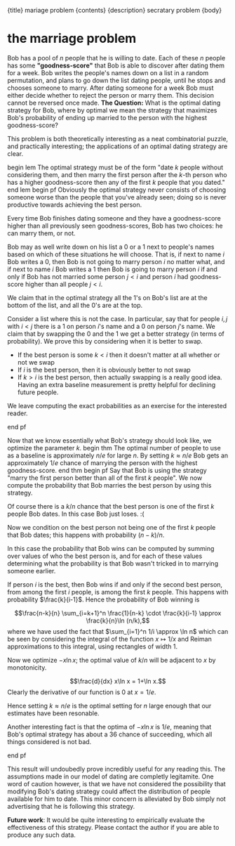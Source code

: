 {title}
mariage problem
{contents}
{description}
secratary problem
{body}


# the marriage problem

Bob has a pool of $n$ people that he is willing to date. Each of
these $n$ people has some **"goodness-score"** that Bob is able to
discover after dating them for a week. Bob writes the people's
names down on a list in a random permutation, and plans to go
down the list dating people, until he stops and chooses someone
to marry. After dating someone for a
week Bob must either decide whether to reject the person or marry
them. This decision cannot be reversed once made. 
**The Question:** What is the optimal dating strategy for Bob,
where by optimal we mean the strategy that maximizes Bob's
probability of ending up married to the person with the highest
goodness-score?

This problem is both theoretically interesting as a neat
combinatorial puzzle, and practically interesting; the
applications of an optimal dating strategy are clear.

begin lem
The optimal strategy must be of the form 
"date $k$ people without considering them, and then marry the
first person after the $k$-th person who has a higher
goodness-score then any of the first $k$ people that you dated."
end lem
begin pf
Obviously the optimal strategy never consists of choosing someone
worse than the people that you've already seen; doing so is never
productive towards achieving the best person.

Every time Bob finishes dating someone and they have a
goodness-score higher than all previously seen goodness-scores,
Bob has two choices: he can marry them, or not.

Bob may as well write down on his list a $0$ or a $1$ next to
people's names based on which of these situations he will choose. 
That is, if next to name $i$ Bob writes a $0$, then Bob is not
going to marry person $i$ no matter what, and if next to name $i$
Bob writes a $1$ then Bob is going to marry person $i$ if and
only if Bob has not married some person $j < i$ and person $i$
had goodness-score higher than all people $j < i$.

We claim that in the optimal strategy all the $1$'s on Bob's list
are at the bottom of the list, and all the $0$'s are at the top.

Consider a list where this is not the case. In particular, say
that for people $i, j$ with $i < j$ there is a $1$ on person
$i$'s name and a $0$ on person $j$'s name.
We claim that by swapping the $0$ and the $1$ we get a better
strategy (in terms of probability). We prove this by considering
when it is better to swap.

- If the best person is some $k < i$ then it doesn't matter at all whether or not we swap
- If $i$ is the best person, then it is obviously better to not swap 
- If $k > i$ is the best person, then actually swapping is a
really good idea. Having an extra baseline measurement is pretty
helpful for declining future people. 

We leave computing the exact probabilities as an exercise for the interested reader.

end pf

Now that we know essentially what Bob's strategy should look
like, we optimize the parameter $k$.
begin thm
The optimal number of people to use as a baseline is
approximately $n/e$ for large $n$. By setting $k \approx n/e$ Bob
gets an approximately $1/e$ chance of marrying the person with
the highest goodness-score.
end thm
begin pf
Say that Bob is using the strategy "marry the first person better
than all of the first $k$ people". We now compute the probability
that Bob marries the best person by using this strategy.

Of course there is a $k/n$ chance that the best person is one of
the first $k$ people Bob dates. In this case Bob just loses. :(

Now we condition on the best person not being one of the first
$k$ people that Bob dates; this happens with probability
$(n-k)/n$.

In this case the probability that Bob wins can be computed by
summing over values of who the best person is, and for each of
these values determining what the probability is that Bob wasn't
tricked in to marrying someone earlier.

If person $i$ is the best, then Bob wins if and only if the
second best person, from among the first $i$ people, is among the
first $k$ people. This happens with probability $\frac{k}{i-1}$.
Hence the probability of Bob winning is 

$$\frac{n-k}{n} \sum_{i=k+1}^n \frac{1}{n-k} \cdot \frac{k}{i-1}
\approx \frac{k}{n}\ln (n/k),$$
where we have used the fact that $\sum_{i=1}^n 1/i \approx \ln n$
which can be seen by considering the integral of the function
$x\mapsto 1/x$ and Reiman approximations to this integral, using
rectangles of width $1$.

Now we optimize $-x\ln x$; the optimal value of $k/n$ will be
adjacent to $x$ by monotonicity. 

$$\frac{d}{dx} x\ln x = 1+\ln x.$$
Clearly the derivative of our function is $0$ at $x=1/e$.

Hence setting $k \approx n/e$ is the optimal setting for $n$
large enough that our estimates have been resonable.

Another interesting fact is that the optima of $-x\ln x$ is
$1/e$, meaning that Bob's optimal strategy has about a $36%$
chance of succeeding, which all things considered is not bad.

end pf

This result will undoubedly prove incredibly useful for any
reading this. The assumptions made in our model of dating are
completly legitamite. One word of caution however, is that we
have not considered the possibility that modifying Bob's dating
strategy could affect the distribution of people available for
him to date. This minor concern is alleviated by Bob simply not
advertising that he is following this strategy.

**Future work**:
It would be quite interesting to empirically evaluate the
effectiveness of this strategy. Please contact the author if you
are able to produce any such data.

